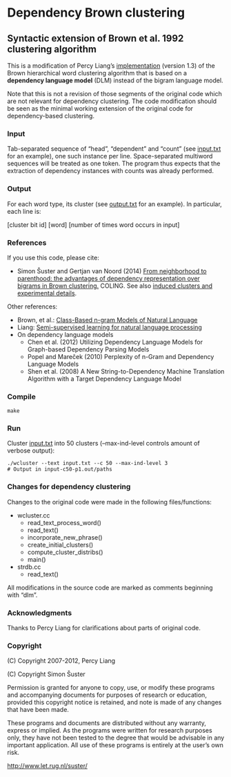 # Dependency Brown clustering
## Syntactic extension of Brown et al. 1992 clustering algorithm


This is a modification of Percy Liang’s [implementation](http://github.com/percyliang/brown-cluster) (version 1.3) of the Brown hierarchical word clustering algorithm that is based on a **dependency language model** (DLM) instead of the bigram language model.

Note that this is not a revision of those segments of the original code which are not relevant for dependency clustering. The code modification should be seen as the minimal working extension of the original code for dependency-based clustering.

### Input

Tab-separated sequence of “head”, “dependent” and “count” (see [input.txt](input.txt) for an example), one such instance per line. Space-separated multiword sequences will be treated as one token. The program thus expects that the extraction of dependency instances with counts was already performed.

### Output

For each word type, its cluster (see [output.txt](output.txt) for an example). In particular, each line is: 

\[cluster bit id\] \[word\] \[number of times word occurs in input\]

### References

If you use this code, please cite:

-   Simon Šuster and Gertjan van Noord (2014) [From neighborhood to parenthood: the advantages of dependency representation over bigrams in Brown clustering.][] COLING. See also [induced clusters and experimental details](http://bitbucket.org/SSuster/dep-brown-data).

Other references:

-   Brown, et al.: [Class-Based n-gram Models of Natural Language][]
-   Liang: [Semi-supervised learning for natural language processing][]
-   On dependency language models
    -   Chen et al. (2012) Utilizing Dependency Language Models for Graph-based Dependency Parsing Models
    -   Popel and Mareček (2010) Perplexity of n-Gram and Dependency Language Models
    -   Shen et al. (2008) A New String-to-Dependency Machine Translation Algorithm with a Target Dependency Language Model

### Compile

`make`

### Run

Cluster [input.txt](input.txt) into 50 clusters (–max-ind-level controls amount of verbose output):

    ./wcluster --text input.txt --c 50 --max-ind-level 3
    # Output in input-c50-p1.out/paths

### Changes for dependency clustering

Changes to the original code were made in the following files/functions:

-   wcluster.cc
    -   read\_text\_process\_word()
    -   read\_text()
    -   incorporate\_new\_phrase()
    -   create\_initial\_clusters()
    -   compute\_cluster\_distribs()
    -   main()
-   strdb.cc
    -   read\_text()

All modifications in the source code are marked as comments beginning with “dlm”.

  [From neighborhood to parenthood: the advantages of dependency representation over bigrams in Brown clustering.]: http://www.let.rug.nl/suster/publications/DepBrown.pdf
  [Class-Based n-gram Models of Natural Language]: http://dl.acm.org/citation.cfm?id-176316#
  [Semi-supervised learning for natural language processing]: http://cs.stanford.edu/~pliang/papers/meng-thesis.pdf

### Acknowledgments

Thanks to Percy Liang for clarifications about parts of original code.

### Copyright

(C) Copyright 2007-2012, Percy Liang 

(C) Copyright Simon Šuster

Permission is granted for anyone to copy, use, or modify these programs and accompanying documents for purposes of research or education, provided this copyright notice is retained, and note is made of any changes that have been made.

These programs and documents are distributed without any warranty, express or implied. As the programs were written for research purposes only, they have not been tested to the degree that would be advisable in any important application. All use of these programs is entirely at the user’s own risk.

<http://www.let.rug.nl/suster/>